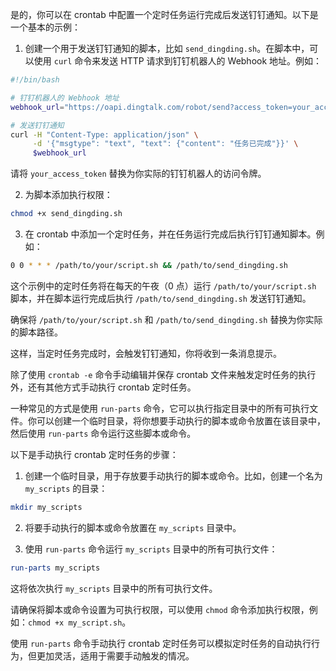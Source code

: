是的，你可以在 crontab 中配置一个定时任务运行完成后发送钉钉通知。以下是一个基本的示例：

1. 创建一个用于发送钉钉通知的脚本，比如 `send_dingding.sh`。在脚本中，可以使用 `curl` 命令来发送 HTTP 请求到钉钉机器人的 Webhook 地址。例如：
```bash
#!/bin/bash

# 钉钉机器人的 Webhook 地址
webhook_url="https://oapi.dingtalk.com/robot/send?access_token=your_access_token"

# 发送钉钉通知
curl -H "Content-Type: application/json" \
     -d '{"msgtype": "text", "text": {"content": "任务已完成"}}' \
     $webhook_url
```

请将 `your_access_token` 替换为你实际的钉钉机器人的访问令牌。

2. 为脚本添加执行权限：
```bash
chmod +x send_dingding.sh
```

3. 在 crontab 中添加一个定时任务，并在任务运行完成后执行钉钉通知脚本。例如：
```bash
0 0 * * * /path/to/your/script.sh && /path/to/send_dingding.sh
```

这个示例中的定时任务将在每天的午夜（0 点）运行 `/path/to/your/script.sh` 脚本，并在脚本运行完成后执行 `/path/to/send_dingding.sh` 发送钉钉通知。

确保将 `/path/to/your/script.sh` 和 `/path/to/send_dingding.sh` 替换为你实际的脚本路径。

这样，当定时任务完成时，会触发钉钉通知，你将收到一条消息提示。





除了使用 `crontab -e` 命令手动编辑并保存 crontab 文件来触发定时任务的执行外，还有其他方式手动执行 crontab 定时任务。

一种常见的方式是使用 `run-parts` 命令，它可以执行指定目录中的所有可执行文件。你可以创建一个临时目录，将你想要手动执行的脚本或命令放置在该目录中，然后使用 `run-parts` 命令运行这些脚本或命令。

以下是手动执行 crontab 定时任务的步骤：

1. 创建一个临时目录，用于存放要手动执行的脚本或命令。比如，创建一个名为 `my_scripts` 的目录：
```bash
mkdir my_scripts
```

2. 将要手动执行的脚本或命令放置在 `my_scripts` 目录中。

3. 使用 `run-parts` 命令运行 `my_scripts` 目录中的所有可执行文件：
```bash
run-parts my_scripts
```

这将依次执行 `my_scripts` 目录中的所有可执行文件。

请确保将脚本或命令设置为可执行权限，可以使用 `chmod` 命令添加执行权限，例如：`chmod +x my_script.sh`。

使用 `run-parts` 命令手动执行 crontab 定时任务可以模拟定时任务的自动执行行为，但更加灵活，适用于需要手动触发的情况。

